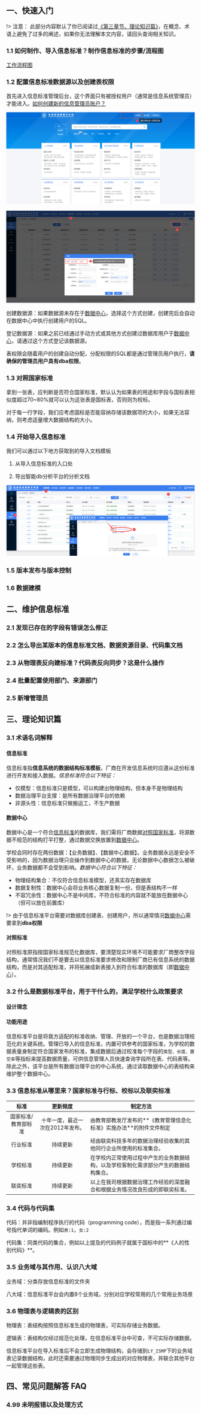 ## 一、快速入门

!> 注意： 此部分内容默认了你已阅读过[《第三章节、理论知识篇》](#三、理论知识篇)，在概念、术语上避免了过多的阐述，如果你无法理解本文内容，请回头查询相关知识。

### 1.1 如何制作、导入信息标准？制作信息标准的步骤/流程图

[工作流程图](信息标准平台使用手册.assets/ismpWorkFlowChart.drawio ':include :type=code')

### 1.2 配置信息标准数据源以及创建表权限

首先进入信息标准管理后台，这个界面只有被授权用户（通常是信息系统管理员）才能进入。[如何创建新的信息管理员账户？](#_25-新增管理员)

![进入管理页面](信息标准平台使用手册.assets/image-20220419180307684.png)

![新增数据源](信息标准平台使用手册.assets/image-20220419180546264.png)

创建数据源：如果数据源未存在于[数据中心](#数据中心)，选择这个方式创建，创建完后会自动在数据中心中执行创建用户的SQL。

登记数据源：如果之前已经通过手动方式或其他方式创建过数据库用户于[数据中心](#数据中心)，请通过这个方式登记该数据源。

表权限会随着用户的创建自动分配，分配权限的SQL都是通过管理员用户执行，**请确保的管理员用户具有dba权限**。

### 1.3 对照国家标准

拿到一张表，应判断是否符合国家标准，默认认为如果表的用途和字段与国标表相似度超过70~80%就可以认为这张表是国标表，否则则为校标。

对于每一行字段，我们应考虑国标是否能容纳存储该数据项的大小，如果无法容纳，则考虑适量增大数据结构的大小。

### 1.4 开始导入信息标准

我们可以通过以下地方获取到的导入文档模板

1. 从导入信息标准的入口处

2. 导出智能db分析平台的分析文档

![image-20220422175414516](信息标准平台使用手册.assets/image-20220422175414516.png)

### 1.5 版本发布与版本控制

### 1.6 数据建模

## 二、维护信息标准

### 2.1 发现已存在的字段有错误怎么修正

### 2.2 怎么导出某版本的信息标准文档、数据资源目录、代码集文档

### 2.3 从物理表反向建标准？代码表反向同步？这是什么操作

### 2.4 批量配置使用部门、来源部门

### 2.5 新增管理员

## 三、理论知识篇

### 3.1 术语名词解释

#### 信息标准

信息标准指**信息系统的数据结构标准模板**，厂商在开发信息系统时应遵从这份标准进行开发和接入数据。*信息标准符合以下特征：*

- 仅模型：信息标准只是模型，可以构建出物理结构，但本身不是物理结构
- 数据治理平台支撑：是所有数据治理平台的依赖
- 非源头性：信息标准只做搬运工，不生产数据

#### 数据中心

数据中心是一个符合[信息标准](#信息标准)的数据库，我们需将厂商数据[对照国家标准](#对照标准)，将源数据不规范的结构打平打整，通过数据交换放置到[数据中心](#数据中心)。

学校会同时存在两份数据：【业务数据】、【数据中心数据】。业务数据永远是安全不受影响的，因为数据治理只会操作到数据中心的数据，无论数据中心数据怎么被破坏，业务数据都不会受到影响。*数据中心符合以下特征：*

- 物理结构集合：不仅符合信息标准模型，还真实存在数据库
- 数据复制性：数据中心会将业务核心数据复制一份，但是表结构不一样
- 不容冗余性：数据中心不是中间库，不符合标准的内容就不能放在数据中心（但可以放在前置库）

!> 由于信息标准平台需要对数据库创建表、创建用户，所以通常情况[数据中心](#数据中心)需要拿到**dba权限**

#### 对照标准

对照标准原指按国家标准规范化数据库，要清楚现实环境不可能要求厂商整改字段结构，通常情况我们不是要去以信息标准要求修改和限制厂商已有信息系统的数据结构，而是对其适配标准，并将拓展成新表接入到符合标准的数据库（即[数据中心](#数据中心)）。

### 3.2 什么是数据标准平台，用于干什么的，满足学校什么政策要求

#### 设计理念

#### 功能用途

信息标准平台是将我方适配的标准收纳、管理、开放的一个平台，也是数据治理规范化的关键系统。管理已导入的信息标准，内置可供参考的国家标准，为学校的数据表量身制定符合国家发布的标准，集成数据后通过校准每个字段的`类型、长度、置空率`等指标来提高数据质量，可供信息管理人员快速查询字段所在表、代码表等。除此之外，该平台是所有数据治理平台的中心系统，通过读取数据中心的表结构来维护整个数据中心。

### 3.3 信息标准从哪里来？国家标准与行标、校标以及联奕标准
|        标准         |             更新频度             | 制定方法                                                     |
| :-----------------: | :------------------------------: | ------------------------------------------------------------ |
| 国家标准/教育部标准 | 十年一度，最近一次在2012年发布。 | 由教育部教发厅发布的**《教育管理信息化标准》实施办法**的附件文件制定 |
|      行业标准       |             持续更新             | 经由联奕科技多年的数据治理经验收集的其他同行企业所使用的标准集合。 |
|      学校标准       |             持续更新             | 在学校内正常使用过程中产生的业务数据结构，以及学校客制化需求部分产生的数据结构集合。 |
|      联奕标准       |             持续更新             | 以上在我司根据数据治理工作经验的深度融合和根据业务情况改良形成的即联奕标准。 |

### 3.4 代码与代码集

代码：并非指编制程序执行的代码（programming code），而是指一系列通过编号指代单词的编码。例如`男:1`，`女:2`

代码集：同类代码的集合，例如以上提及的代码例子就属于国标中的**《人的性别代码》**。

### 3.5 业务域与其作用、认识八大域

业务域：分类存放信息标准的文件夹

八大域：信息标准平台会内置8个业务域，分别对应学校常用的几个常用业务场景

### 3.6 物理表与逻辑表的区别

物理表：表结构按照信息标准生成的物理表，可实际存储业务数据。

逻辑表：表结构仅经过规范化处理，在信息标准平台中可查，不可实际存储数据。

信息标准平台在导入标准后不会立即生成物理结构，会存储到`LY_ISMP`下的业务域表记录数据结构，此时还需要通过物理同步生成出的对应物理表，并联合其他平台一起管理这些表。

## 四、常见问题解答 FAQ

### 4.99 未明报错以及处理方式
